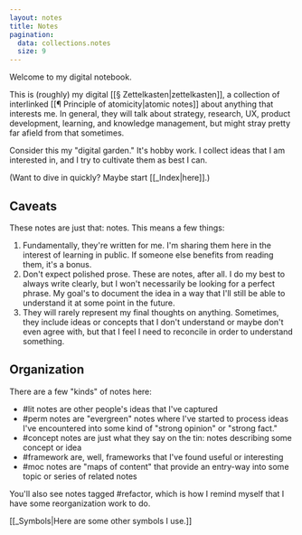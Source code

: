 ```yaml
---
layout: notes
title: Notes
pagination:
  data: collections.notes
  size: 9
---
```

Welcome to my digital notebook.

This is (roughly) my digital [[§ Zettelkasten|zettelkasten]], a collection of interlinked [[¶ Principle of atomicity|atomic notes]] about anything that interests me. In general, they will talk about strategy, research, UX, product development, learning, and knowledge management, but might stray pretty far afield from that sometimes.

Consider this my "digital garden." It's hobby work. I collect ideas that I am interested in, and I try to cultivate them as best I can.

(Want to dive in quickly? Maybe start [[_Index|here]].)

## Caveats
These notes are just that: notes. This means a few things:

1) Fundamentally, they're written for me. I'm sharing them here in the interest of learning in public. If someone else benefits from reading them, it's a bonus.
2) Don't expect polished prose. These are notes, after all. I do my best to always write clearly, but I won't necessarily be looking for a perfect phrase. My goal's to document the idea in a way that I'll still be able to understand it at some point in the future.
3) They will rarely represent my final thoughts on anything. Sometimes, they include ideas or concepts that I don't understand or maybe don't even agree with, but that I feel I need to reconcile in order to understand something.

## Organization
There are a few "kinds" of notes here:
- #lit notes are other people's ideas that I've captured
- #perm notes are "evergreen" notes where I've started to process ideas I've encountered into some kind of "strong opinion" or "strong fact."
- #concept notes are just what they say on the tin: notes describing some concept or idea
- #framework are, well, frameworks that I've found useful or interesting
- #moc notes are "maps of content" that provide an entry-way into some topic or series of related notes

You'll also see notes tagged #refactor, which is how I remind myself that I have some reorganization work to do.

[[_Symbols|Here are some other symbols I use.]]
